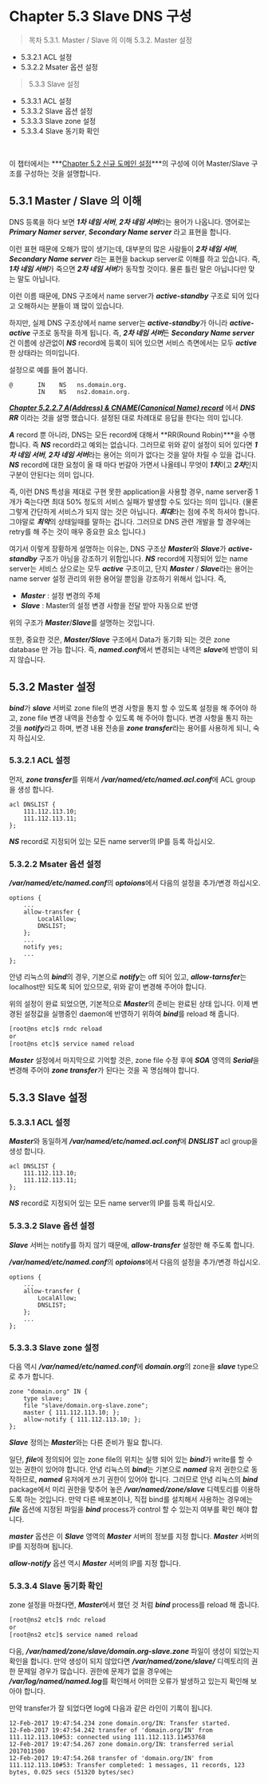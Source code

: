 # Chapter 5.3 Slave DNS 구성

>목차
5.3.1. Master / Slave 의 이해
5.3.2. Master 설정
 * 5.3.2.1 ACL 설정 
 * 5.3.2.2 Msater 옵션 설정
 
>5.3.3 Slave 설정
 * 5.3.3.1 ACL 설정
 * 5.3.3.2 Slave 옵션 설정
 * 5.3.3.3 Slave zone 설정
 * 5.3.3.4 Slave 동기화 확인


<br>


이 챕터에서는 ***[Chapter 5.2 신규 도메인 설정](chapter5-2-add-domain.md)***의 구성에 이어 Master/Slave 구조를 구성하는 것을 설명합니다.

## 5.3.1 Master / Slave 의 이해

DNS 등록을 하다 보면 ***1차 네임 서버***, ***2차 네임 서버***라는 용어가 나옵니다. 영어로는 ***Primary Namer server***, ***Secondary Name server*** 라고 표현을 합니다.

이런 표현 때문에 오해가 많이 생기는데, 대부분의 많은 사람들이 ***2차 네임 서버***, ***Secondary Name server*** 라는 표현을 backup server로 이해를 하고 있습니다. 즉, ***1차 네임 서버***가 죽으면 ***2차 네임 서버***가 동작할 것이다. 물론 틀린 말은 아닙니다만 맞는 말도 아닙니다.

이런 이름 때문에, DNS 구조에서 name server가 ***active-standby*** 구조로 되어 있다고 오해하시는 분들이 꽤 많이 있습니다.

하지만, 실제 DNS 구조상에서 name server는 ***active-standby***가 아니라 ***active-active*** 구조로 동작을 하게 됩니다. 즉, ***2차 네임 서버***든 ***Secondary Name server***건 이름에 상관없이 ***NS*** record에 등록이 되어 있으면 서비스 측면에서는 모두 ***active***한 상태라는 의미입니다.

설정으로 예를 들어 봅니다.

```
@       IN    NS   ns.domain.org.
        IN    NS   ns2.domain.org.
```

***[Chapter 5.2.2.7 A(Address) & CNAME(Canonical Name) record](chapter5-2-add-domain.md)*** 에서 ***DNS RR*** 이라는 것을 설명 했습니다. 설정된 대로 차례대로 응답을 한다는 의미 입니다.

***A*** record 뿐 아니라, DNS는 모든 record에 대해서 **RR(Round Robin)***을 수행 합니다. 즉 ***NS*** record라고 예외는 없습니다. 그러므로 위와 같이 설정이 되어 있다면 ***1차 네임 서버***, ***2차 네임 서버***라는 용어는 의미가 없다는 것을 알아 차릴 수 있을 겁니다. ***NS*** record에 대한 요청이 올 때 마다 번갈아 가면서 나올테니 무엇이 ***1차***이고 ***2차***인지 구분이 안된다는 의미 입니다.

즉, 이런 DNS 특성을 제대로 구현 못한 application을 사용할 경우, name server중 1개가 죽는다면 최대 50% 정도의 서비스 실패가 발생할 수도 있다는 의미 입니다. (물론 그렇게 간단하게 서비스가 되지 않는 것은 아닙니다. ***최대***라는 점에 주목 하셔야 합니다. 그야말로 ***최악***의 상태일때를 말하는 겁니다. 그러므로 DNS 관련 개발을 할 경우에는 retry를 해 주는 것이 매우 중요한 요소 입니다.)

여기서 이렇게 장황하게 설명하는 이유는, DNS 구조상 ***Master***와 ***Slave***가 ***active-standby*** 구조가 아님을 강조하기 위함입니다. ***NS*** record에 지정되어 있는 name server는 서비스 상으로는 모두 ***active*** 구조이고, 단지 ***Master*** / ***Slave***라는 용어는 name server 설정 관리의 위한 용어일 뿐임을 강조하기 위해서 입니다. 즉,

 * ***Master*** : 설정 변경의 주체
 * ***Slave***  : Master의 설정 변경 사항을 전달 받아 자동으로 반영
 
위의 구조가 ***Master***/***Slave***를 설명하는 것입니다.

또한, 중요한 것은, ***Master/Slave*** 구조에서 Data가 동기화 되는 것은 zone database 만 가능 합니다. 즉, ***named.conf***에서 변경되는 내역은 ***slave***에 반영이 되지 않습니다.

## 5.3.2 Master 설정

***bind***가 ***slave*** 서버로 zone file의 변경 사항을 통지 할 수 있도록 설정을 해 주어야 하고, zone file 변경 내역을 전송할 수 있도록 해 주어야 합니다. 변경 사항을 통지 하는 것을 ***notify***라고 하며, 변경 내용 전송을 ***zone transfer***라는 용어를 사용하게 되니, 숙지 하십시오.

### 5.3.2.1 ACL 설정 

먼저, ***zone transfer***를 위해서 ***/var/named/etc/named.acl.conf***에 ACL group을 생성 합니다.

```
acl DNSLIST {
    111.112.113.10;
    111.112.113.11;
};
```

***NS*** record로 지정되어 있는 모든 name server의 IP를 등록 하십시오.

### 5.3.2.2 Msater 옵션 설정

***/var/named/etc/named.conf***의 ***optoions***에서 다음의 설정을 추가/변경 하십시오.

```
options {
    ...
    allow-transfer {
        LocalAllow;
        DNSLIST;
    };
    ...
    notify yes;
    ...
};
```

안녕 리눅스의 ***bind***의 경우, 기본으로 ***notify***는 off 되어 있고, ***allow-tarnsfer***는 localhost만 되도록 되어 있으므로, 위와 같이 변경해 주어야 합니다.

위의 설정이 완료 되었으면, 기본적으로 ***Master***의 준비는 완료된 상태 입니다. 이제 변경된 설정값을 실행중인 daemon에 반영하기 위하여 ***bind***를 reload 해 줍니다.

```bash
[root@ns etc]$ rndc reload
or
[root@ns etc]$ service named reload
```

***Master*** 설정에서 마지막으로 기억할 것은, zone file 수정 후에 ***SOA*** 영역의 ***Serial***을 변경해 주어야 ***zone transfer***가 된다는 것을 꼭 명심해야 합니다.

## 5.3.3 Slave 설정

### 5.3.3.1 ACL 설정

***Master***와 동일하게 ***/var/named/etc/named.acl.conf***에 ***DNSLIST*** acl group을 생성 합니다.

```
acl DNSLIST {
    111.112.113.10;
    111.112.113.11;
};
```

***NS*** record로 지정되어 있는 모든 name server의 IP를 등록 하십시오.

### 5.3.3.2 Slave 옵션 설정

***Slave*** 서버는 notify를 하지 않기 때문에, ***allow-transfer*** 설정만 해 주도록 합니다.

***/var/named/etc/named.conf***의 ***optoions***에서 다음의 설정을 추가/변경 하십시오.

```
options {
    ...
    allow-transfer {
        LocalAllow;
        DNSLIST;
    };
    ...
};
```

### 5.3.3.3 Slave zone 설정

다음 역시 ***/var/named/etc/named.conf***에 ***domain.org***의 zone을 ***slave*** type으로 추가 합니다.

```
zone "domain.org" IN {
    type slave;
    file "slave/domain.org-slave.zone";
    master { 111.112.113.10; };
    allow-notify { 111.112.113.10; };
};
```

***Slave*** 정의는 ***Master***와는 다른 준비가 필요 합니다.

일단, ***file***에 정의되어 있는 zone file의 위치는 실행 되어 있는 ***bind***가 write를 할 수 있는 권한이 있어야 합니다. 안녕 리눅스의 ***bind***는 기본으로 ***named*** 유저 권한으로 동작하므로, ***named*** 유저에게 쓰기 권한이 있어야 합니다. 그러므로 안녕 리눅스의 ***bind*** package에서 미리 권한을 맞추어 놓은 ***/var/named/zone/slave*** 디렉토리를 이용하도록 하는 것입니다. 만약 다른 배포본이나, 직접 bind를 설치해서 사용하는 경우에는 ***file*** 옵션에 지정된 파일을 ***bind*** process가 control 할 수 있는지 여부를 확인 해야 합니다.

***master*** 옵션은 이 ***Slave*** 영역의 ***Master*** 서버의 정보를 지정 합니다. ***Master*** 서버의 IP를 지정하며 됩니다.

***allow-notify*** 옵션 역시 ***Master*** 서버의 IP를 지정 합니다.

### 5.3.3.4 Slave 동기화 확인

zone 설정을 마쳤다면, ***Master***에서 했던 것 처럼 ***bind*** process를 reload 해 줍니다.

```bash
[root@ns2 etc]$ rndc reload
or
[root@ns2 etc]$ service named reload
```

다음, ***/var/named/zone/slave/domain.org-slave.zone*** 파일이 생성이 되었는지 확인을 합니다. 만약 생성이 되지 않았다면 ***/var/named/zone/slave/*** 디렉토리의 권한 문제일 경우가 많습니다. 권한에 문제가 없을 경우에는 ***/var/log/named/named.log***를 확인해서 어떠한 오류가 발생하고 있는지 확인해 보아야 합니다.

만약 transfer가 잘 되었다면 log에 다음과 같은 라인이 기록이 됩니다.

```
12-Feb-2017 19:47:54.234 zone domain.org/IN: Transfer started.
12-Feb-2017 19:47:54.242 transfer of 'domain.org/IN' from 111.112.113.10#53: connected using 111.112.113.11#53768
12-Feb-2017 19:47:54.267 zone domain.org/IN: transferred serial 2017011500
12-Feb-2017 19:47:54.268 transfer of 'domain.org/IN' from 111.112.113.10#53: Transfer completed: 1 messages, 11 records, 123 bytes, 0.025 secs (51320 bytes/sec)
```

